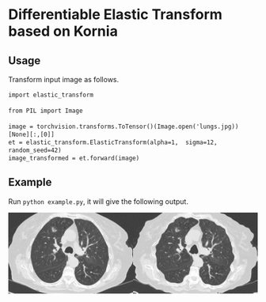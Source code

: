 # Differentiable Elastic Transform based on Kornia

## Usage

Transform input image as follows.
```
import elastic_transform

from PIL import Image

image = torchvision.transforms.ToTensor()(Image.open('lungs.jpg))[None][:,[0]]
et = elastic_transform.ElasticTransform(alpha=1,  sigma=12, random_seed=42)
image_transformed = et.forward(image)
```

## Example
Run `python example.py`, it will give the following output.

![](lungs_transformed.jpg)


